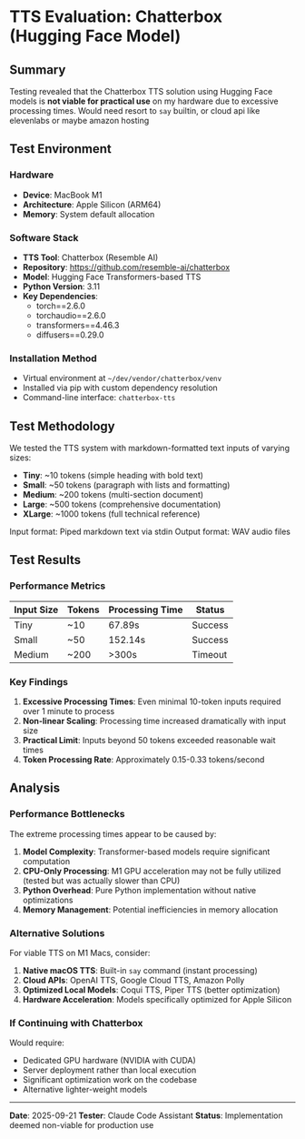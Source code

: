 # TTS Evaluation: Chatterbox (Hugging Face Model)

## Summary

Testing revealed that the Chatterbox TTS solution using Hugging Face models is **not viable for practical use** on my hardware due to excessive processing times. Would need resort to `say` builtin, or cloud api like elevenlabs or maybe amazon hosting

## Test Environment

### Hardware

- **Device**: MacBook M1
- **Architecture**: Apple Silicon (ARM64)
- **Memory**: System default allocation

### Software Stack

- **TTS Tool**: Chatterbox (Resemble AI)
- **Repository**: https://github.com/resemble-ai/chatterbox
- **Model**: Hugging Face Transformers-based TTS
- **Python Version**: 3.11
- **Key Dependencies**:
  - torch==2.6.0
  - torchaudio==2.6.0
  - transformers==4.46.3
  - diffusers==0.29.0

### Installation Method

- Virtual environment at `~/dev/vendor/chatterbox/venv`
- Installed via pip with custom dependency resolution
- Command-line interface: `chatterbox-tts`

## Test Methodology

We tested the TTS system with markdown-formatted text inputs of varying sizes:

- **Tiny**: ~10 tokens (simple heading with bold text)
- **Small**: ~50 tokens (paragraph with lists and formatting)
- **Medium**: ~200 tokens (multi-section document)
- **Large**: ~500 tokens (comprehensive documentation)
- **XLarge**: ~1000 tokens (full technical reference)

Input format: Piped markdown text via stdin
Output format: WAV audio files

## Test Results

### Performance Metrics

| Input Size | Tokens | Processing Time | Status  |
| ---------- | ------ | --------------- | ------- |
| Tiny       | ~10    | 67.89s          | Success |
| Small      | ~50    | 152.14s         | Success |
| Medium     | ~200   | >300s           | Timeout |

### Key Findings

1. **Excessive Processing Times**: Even minimal 10-token inputs required over 1 minute to process
2. **Non-linear Scaling**: Processing time increased dramatically with input size
3. **Practical Limit**: Inputs beyond 50 tokens exceeded reasonable wait times
4. **Token Processing Rate**: Approximately 0.15-0.33 tokens/second

## Analysis

### Performance Bottlenecks

The extreme processing times appear to be caused by:

1. **Model Complexity**: Transformer-based models require significant computation
2. **CPU-Only Processing**: M1 GPU acceleration may not be fully utilized (tested but was actually slower than CPU)
3. **Python Overhead**: Pure Python implementation without native optimizations
4. **Memory Management**: Potential inefficiencies in memory allocation

### Alternative Solutions

For viable TTS on M1 Macs, consider:

1. **Native macOS TTS**: Built-in `say` command (instant processing)
2. **Cloud APIs**: OpenAI TTS, Google Cloud TTS, Amazon Polly
3. **Optimized Local Models**: Coqui TTS, Piper TTS (better optimization)
4. **Hardware Acceleration**: Models specifically optimized for Apple Silicon

### If Continuing with Chatterbox

Would require:

- Dedicated GPU hardware (NVIDIA with CUDA)
- Server deployment rather than local execution
- Significant optimization work on the codebase
- Alternative lighter-weight models

---

**Date**: 2025-09-21
**Tester**: Claude Code Assistant
**Status**: Implementation deemed non-viable for production use
